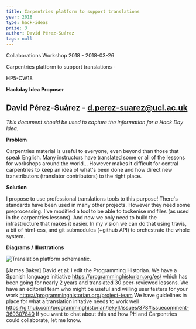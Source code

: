 ```yaml
---
title: Carpentries platform to support translations
year: 2018
type: hack-ideas
prize: 3
author: David Pérez-Suárez
tags: null
---
```


Collaborations Workshop 2018 - 2018-03-26

Carpentries platform to support translations -

HP5-CW18

**Hackday Idea Proposer**

David Pérez-Suárez - d.perez-suarez@ucl.ac.uk
---
*This document should be used to capture the information for a Hack Day Idea.*

**Problem**

Carpentries material is useful to everyone, even beyond than those that speak English. Many instructors have translated some or all of the lessons for workshops around the world...
However makes it difficult for central carpentries to keep an idea of what's been done and how direct new transtributors (translator contributors) to the right place.

**Solution**

I propose to use professional translations tools to this purpose! There's standards have been
used in many other projects. However they need some preprocessing. I've modified a tool to be able to tockenise md files (as used in the carpentries lessons). And now we only need to build the infrastructure that makes it easier. In my vision we can do that using travis, a bit of html-css, and git submodules (+github API) to orchestrate the whole system.

**Diagrams / Illustrations**

![Translation platform schemantic.](../images/cw18-translation-platform.jpg)

[James Baker] David et al: I edit the Programming Historian. We have a Spanish language initiative https://programminghistorian.org/es/ which has been going for nearly 2 years and translated 30 peer-reviewed lessons. We have an editorial team who might be useful and willing user testers for your work https://programminghistorian.org/project-team We have guidelines in place for what a translation initative needs to work well https://github.com/programminghistorian/jekyll/issues/378#issuecomment-369307840 If you want to chat about this and how PH and Carpentries could collaborate, let me know.

